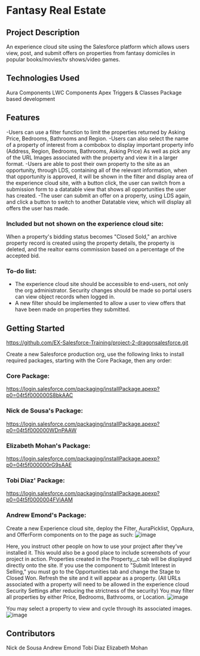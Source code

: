 # Fantasy Real Estate

## Project Description
  An experience cloud site using the Salesforce platform which allows users view, post, and submit offers
  on properties from fantasy domiciles in popular books/movies/tv shows/video games. 
  

## Technologies Used
Aura Components
LWC Components
Apex Triggers & Classes
Package based development

## Features

-Users can use a filter function to limit the properties returned by Asking Price, Bedrooms, Bathrooms and Region.
-Users can also select the name of a property of interest from a combobox to display important property info
  (Address, Region, Bedrooms, Bathrooms, Asking Price) As well as pick any of the URL Images associated with the
  property and view it in a larger format.
-Users are able to post their own property to the site as an opportunity, through LDS, containing all of the relevant 
  information, when that opportunity is approved, it will be shown in the filter and display area of the experience cloud site,
  with a button click, the user can switch from a submission form to a datatable view that shows all opportunities the
  user has created.
 -The user can submit an offer on a property, using LDS again, and click a button to switch to another Datatable
  view, which will display all offers the user has made.
  
### Included but not shown on the experience cloud site:
  When a property's bidding status becomes "Closed Sold," an archive property record is created using the property details,
  the property is deleted, and the realtor earns commission based on a percentage of the accepted bid.

### To-do list:
- The experience cloud site should be accessible to end-users, not only the org administrator. 
  Security changes should be made so portal users can view object records when logged in.
- A new filter should be implemented to allow a user to view offers that have been made on properties they submitted.

## Getting Started
https://github.com/EX-Salesforce-Training/project-2-dragonsalesforce.git

Create a new Salesforce production org, use the following links to install required packages, 
starting with the Core Package, then any order:

### Core Package:
https://login.salesforce.com/packaging/installPackage.apexp?p0=04t5f000000S8bkAAC

### Nick de Sousa's Package:
https://login.salesforce.com/packaging/installPackage.apexp?p0=04t5f000000WDnPAAW

### Elizabeth Mohan's Package:
https://login.salesforce.com/packaging/installPackage.apexp?p0=04t5f000000rG9sAAE

### Tobi Diaz' Package:
https://login.salesforce.com/packaging/installPackage.apexp?p0=04t5f0000004FViAAM

### Andrew Emond's Package:

Create a new Experience cloud site, deploy the Filter, AuraPicklist, OppAura, and OfferForm components on to the page as such: 
![image](https://user-images.githubusercontent.com/93998652/149240116-cb91d454-5f99-4763-8f3d-5bddc3144c6b.png)

Here, you instruct other people on how to use your project after they’ve installed it. This would also be a good place to include screenshots of your project in action.
Properties created in the Property__c tab will be displayed directly onto the site. 
If you use the component to "Submit Interest in Selling," you must go to the Opportunities tab and change the Stage to Closed Won. Refresh the site and it will appear as a property. (All URLs associated with a property will need to be allowed in the experience cloud Security Settings after reducing the strictness of the security)
You may filter all properties by either Price, Bedrooms, Bathrooms, or Location.
![image](https://user-images.githubusercontent.com/93998652/149240556-128b4791-f887-403d-925a-0df4d01a73ba.png)

You may select a property to view and cycle through its associated images.
![image](https://user-images.githubusercontent.com/93998652/149241482-e5a71722-8196-4e4d-a1a3-459fcc8e7cb2.png)

## Contributors
Nick de Sousa
Andrew Emond
Tobi Diaz
Elizabeth Mohan
